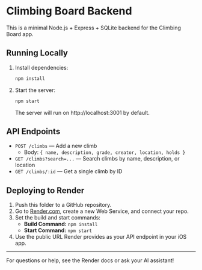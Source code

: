 # Climbing Board Backend

This is a minimal Node.js + Express + SQLite backend for the Climbing Board app.

## Running Locally

1. Install dependencies:
   ```bash
   npm install
   ```
2. Start the server:
   ```bash
   npm start
   ```
   The server will run on http://localhost:3001 by default.

## API Endpoints

- `POST /climbs` — Add a new climb
  - Body: `{ name, description, grade, creator, location, holds }`
- `GET /climbs?search=...` — Search climbs by name, description, or location
- `GET /climbs/:id` — Get a single climb by ID

## Deploying to Render

1. Push this folder to a GitHub repository.
2. Go to [Render.com](https://render.com/), create a new Web Service, and connect your repo.
3. Set the build and start commands:
   - **Build Command:** `npm install`
   - **Start Command:** `npm start`
4. Use the public URL Render provides as your API endpoint in your iOS app.

---

For questions or help, see the Render docs or ask your AI assistant! 